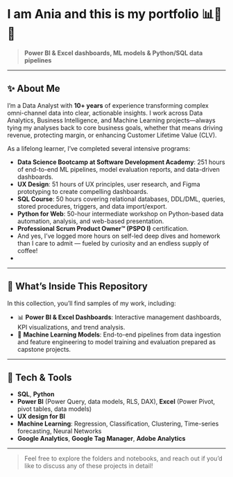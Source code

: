 # I am Ania and this is my portfolio 📊🤖🐍
> **Power BI & Excel dashboards, ML models & Python/SQL data pipelines**
---

## ✨ About Me

I’m a Data Analyst with **10+ years** of experience transforming complex omni-channel data into clear, actionable insights. I work across Data Analytics, Business Intelligence, and Machine Learning projects—always tying my analyses back to core business goals, whether that means driving revenue, protecting margin, or enhancing Customer Lifetime Value (CLV).

As a lifelong learner, I’ve completed several intensive programs:

* **Data Science Bootcamp at Software Development Academy**: 251 hours of end-to-end ML pipelines, model evaluation reports, and data-driven dashboards.
* **UX Design**: 51 hours of UX principles, user research, and Figma prototyping to create compelling dashboards.
* **SQL Course**: 50 hours covering relational databases, DDL/DML, queries, stored procedures, triggers, and data import/export.
* **Python for Web**: 50-hour intermediate workshop on Python-based data automation, analysis, and web-based presentation.
* **Professional Scrum Product Owner™ (PSPO I)** certification.
* And yes, I’ve logged more hours on self-led deep dives and homework than I care to admit — fueled by curiosity and an endless supply of coffee!
* 
---

## 🚀 What’s Inside This Repository

In this collection, you’ll find samples of my work, including:

* 📊 **Power BI & Excel Dashboards**: Interactive management dashboards, KPI visualizations, and trend analysis.
* 🤖 **Machine Learning Models**: End-to-end pipelines from data ingestion and feature engineering to model training and evaluation prepared as capstone projects.

---

## 🔧 Tech & Tools

* **SQL**, **Python**
* **Power BI** (Power Query, data models, RLS, DAX), **Excel** (Power Pivot, pivot tables, data models)
* **UX design for BI**
* **Machine Learning**: Regression, Classification, Clustering, Time-series forecasting, Neural Networks
* **Google Analytics**, **Google Tag Manager**, **Adobe Analytics**

---

> Feel free to explore the folders and notebooks, and reach out if you’d like to discuss any of these projects in detail!
